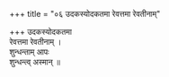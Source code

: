 +++
title = "०६ उदकस्योदकतमा रेवत्तमा रेवतीनाम्"

+++
उदकस्योदकतमा  
रेवत्तमा रेवतीनाम् ।  
शुन्धन्ताम् आपः  
शुन्धन्त्व् अस्मान् ॥